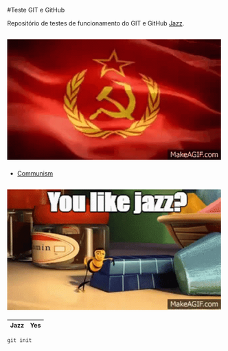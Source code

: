 #Teste GIT e GitHub

Repositório de testes de funcionamento do GIT e GitHub [Jazz](https://en.wikipedia.org/wiki/Jazz).

## ![Alt text](image.png)

- [Communism](https://en.wikipedia.org/wiki/Communism)

## ![Alt text](image-1.png)

| Jazz | Yes |
| ---- | --- |

```
git init 
```

